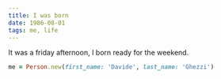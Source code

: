 ```yaml
---
title: I was born
date: 1986-08-01
tags: me, life
---
```


It was a friday afternoon, I born ready for the weekend.

```ruby
me = Person.new(first_name: 'Davide', last_name: 'Ghezzi')
```
